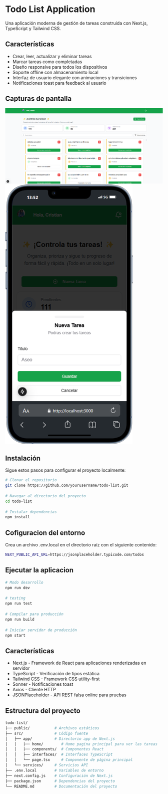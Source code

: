 # Todo List Application

Una aplicación moderna de gestión de tareas construida con Next.js, TypeScript y Tailwind CSS.

## Características

- Crear, leer, actualizar y eliminar tareas
- Marcar tareas como completadas
- Diseño responsive para todos los dispositivos
- Soporte offline con almacenamiento local
- Interfaz de usuario elegante con animaciones y transiciones
- Notificaciones toast para feedback al usuario

## Capturas de pantalla

![Todo List App](/public/todo-list.png)![Todo List App](/public/form.png)

## Instalación

Sigue estos pasos para configurar el proyecto localmente:

```bash
# Clonar el repositorio
git clone https://github.com/yourusername/todo-list.git

# Navegar al directorio del proyecto
cd todo-list

# Instalar dependencias
npm install
```

## Cofiguracion del entorno

Crea un archivo .env.local en el directorio raíz con el siguiente contenido:

```bash
NEXT_PUBLIC_API_URL=https://jsonplaceholder.typicode.com/todos
```

## Ejecutar la aplicacion

```bash
# Modo desarrollo
npm run dev

# testing
npm run test

# Compilar para producción
npm run build

# Iniciar servidor de producción
npm start
```

## Características

- Next.js - Framework de React para aplicaciones renderizadas en servidor
- TypeScript - Verificación de tipos estática
- Tailwind CSS - Framework CSS utility-first
- Sonner - Notificaciones toast
- Axios - Cliente HTTP
- JSONPlaceholder - API REST falsa online para pruebas

## Estructura del proyecto

```bash
todo-list/
├── public/           # Archivos estáticos
├── src/              # Código fuente
│   ├── app/          # Directorio app de Next.js
│   │   ├── home/        # Home pagina principal para ver las tareas
│   │   ├── components/  # Componentes React
│   │   ├── interfaces/  # Interfaces TypeScript
│   │   └── page.tsx     # Componente de página principal
│   └── services/     # Servicios API
├── .env.local        # Variables de entorno
├── next.config.js    # Configuración de Next.js
├── package.json      # Dependencias del proyecto
└── README.md         # Documentación del proyecto
```
